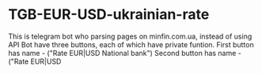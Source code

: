 # TGB-EUR-USD-ukrainian-rate
This is telegram bot who parsing pages on minfin.com.ua, instead of using API
Bot have three buttons, each of which have private funtion. 
First button has name - ("Rate EUR|USD National bank")
Second button has name - ("Rate EUR|USD 
